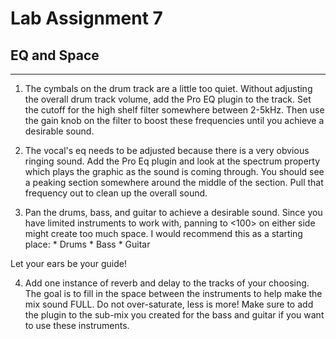 # Lab Assignment 7
## EQ and Space

---
1. The cymbals on the drum track are a little too quiet. Without adjusting the overall drum track volume, add the Pro EQ plugin to the track. Set the cutoff for the high shelf filter somewhere between 2-5kHz. Then use the gain knob on the filter to boost these frequencies until you achieve a desirable sound.  

2. The vocal's eq needs to be adjusted because there is a very obvious ringing sound. Add the Pro Eq plugin and look at the spectrum property which plays the graphic as the sound is coming through. You should see a peaking section somewhere around the middle of the section. Pull that frequency out to clean up the overall sound.

3. Pan the drums, bass, and guitar to achieve a desirable sound. Since you have limited instruments to work with, panning to <100> on either side might create too much space. I would recommend this as a starting place:
            * Drums <L15>
            * Bass <L50>
            * Guitar <R50>
 
 Let your ears be your guide!
 
 4. Add one instance of reverb and delay to the tracks of your choosing. The goal is to fill in the space between the instruments to help make the mix sound FULL. Do not over-saturate, less is more! Make sure to add the plugin to the sub-mix you created for the bass and guitar if you want to use these instruments. 
